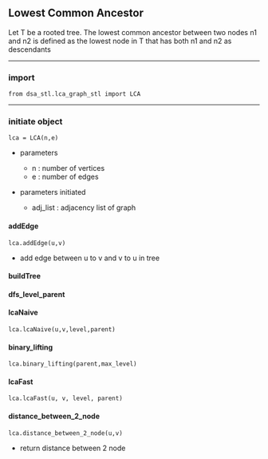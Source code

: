 ## Lowest Common Ancestor
Let T be a rooted tree. The lowest common ancestor between two nodes n1 and n2 is defined as the lowest node in T that has both n1 and n2 as descendants <br>

---
### import 
```
from dsa_stl.lca_graph_stl import LCA
```
---

### initiate object
```
lca = LCA(n,e)
```
- parameters
  - n : number of vertices
  - e : number of edges

- parameters initiated
  - adj_list : adjacency list of graph


#### addEdge
```
lca.addEdge(u,v)
```
- add edge between u to v and v to u in tree

#### buildTree

#### dfs_level_parent

#### lcaNaive
```
lca.lcaNaive(u,v,level,parent)
```
#### binary_lifting
```
lca.binary_lifting(parent,max_level)
```
#### lcaFast
```
lca.lcaFast(u, v, level, parent)
```
#### distance_between_2_node
```
lca.distance_between_2_node(u,v)
```
- return distance between 2 node
